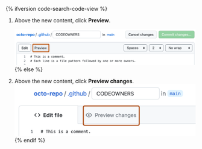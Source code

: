 {% ifversion code-search-code-view  %}
1. Above the new content, click **Preview**.

   ![Screenshot of a file in edit mode. Above the file's contents, a tab labeled "Preview" is outlined in dark orange.](/assets/images/help/repository/edit-readme-preview-changes.png)
{% else %}
1. Above the new content, click **Preview changes**.
   ![Screenshot of a file in edit mode. Above the file's contents, a tab labeled "Preview" is outlined in dark orange.](/assets/images/enterprise/repository/edit-readme-preview-changes.png)
{% endif %}